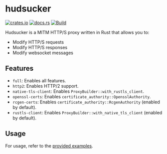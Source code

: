 # hudsucker

[![crates.io](https://img.shields.io/crates/v/hudsucker)](https://crates.io/crates/hudsucker)
[![docs.rs](https://docs.rs/hudsucker/badge.svg)](https://docs.rs/hudsucker)
[![Build](https://github.com/omjadas/hudsucker/actions/workflows/build.yml/badge.svg)](https://github.com/omjadas/hudsucker/actions/workflows/build.yml)

Hudsucker is a MITM HTTP/S proxy written in Rust that allows you to:

- Modify HTTP/S requests
- Modify HTTP/S responses
- Modify websocket messages

## Features

- `full`: Enables all features.
- `http2`: Enables HTTP/2 support.
- `native-tls-client`: Enables `ProxyBuilder::with_rustls_client`.
- `openssl-certs`: Enables `certificate_authority::OpensslAuthority`.
- `rcgen-certs`: Enables `certificate_authority::RcgenAuthority` (enabled by default).
- `rustls-client`: Enables `ProxyBuilder::with_native_tls_client` (enabled by default).

## Usage

For usage, refer to the [provided examples](https://github.com/omjadas/hudsucker/tree/main/examples).
